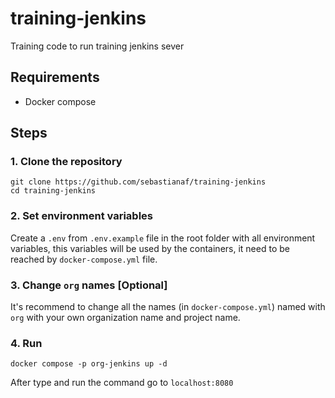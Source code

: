 # training-jenkins
 Training code to run training jenkins sever

## Requirements
 - Docker compose

## Steps
### 1. Clone the repository
```shell
git clone https://github.com/sebastianaf/training-jenkins
cd training-jenkins
```
### 2. Set environment variables
Create a `.env` from `.env.example` file in the root folder with all environment variables, this variables will be used by the containers, it need to be reached by `docker-compose.yml` file.

### 3. Change `org` names [Optional]
It's recommend to change all the names (in `docker-compose.yml`) named with `org` with your own organization name and project name.

### 4. Run
```shell
docker compose -p org-jenkins up -d
```
After type and run the command go to `localhost:8080`

